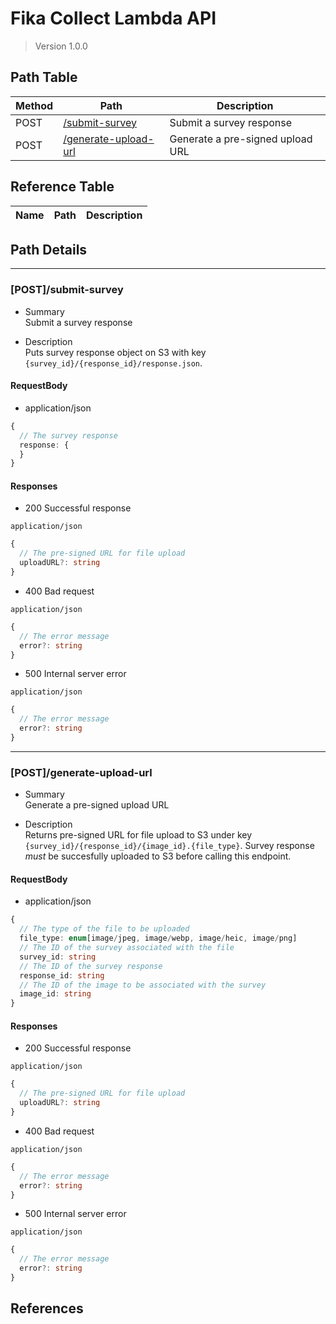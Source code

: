 # Fika Collect Lambda API

> Version 1.0.0

## Path Table

| Method | Path | Description |
| --- | --- | --- |
| POST | [/submit-survey](#postsubmit-survey) | Submit a survey response |
| POST | [/generate-upload-url](#postgenerate-upload-url) | Generate a pre-signed upload URL |

## Reference Table

| Name | Path | Description |
| --- | --- | --- |

## Path Details

***

### [POST]/submit-survey

- Summary  
Submit a survey response

- Description  
Puts survey response object on S3 with key `{survey_id}/{response_id}/response.json`.

#### RequestBody

- application/json

```ts
{
  // The survey response
  response: {
  }
}
```

#### Responses

- 200 Successful response

`application/json`

```ts
{
  // The pre-signed URL for file upload
  uploadURL?: string
}
```

- 400 Bad request

`application/json`

```ts
{
  // The error message
  error?: string
}
```

- 500 Internal server error

`application/json`

```ts
{
  // The error message
  error?: string
}
```

***

### [POST]/generate-upload-url

- Summary  
Generate a pre-signed upload URL

- Description  
Returns pre-signed URL for file upload to S3 under key `{survey_id}/{response_id}/{image_id}.{file_type}`. Survey response *must* be succesfully uploaded to S3 before calling this endpoint.

#### RequestBody

- application/json

```ts
{
  // The type of the file to be uploaded
  file_type: enum[image/jpeg, image/webp, image/heic, image/png]
  // The ID of the survey associated with the file
  survey_id: string
  // The ID of the survey response
  response_id: string
  // The ID of the image to be associated with the survey
  image_id: string
}
```

#### Responses

- 200 Successful response

`application/json`

```ts
{
  // The pre-signed URL for file upload
  uploadURL?: string
}
```

- 400 Bad request

`application/json`

```ts
{
  // The error message
  error?: string
}
```

- 500 Internal server error

`application/json`

```ts
{
  // The error message
  error?: string
}
```

## References
